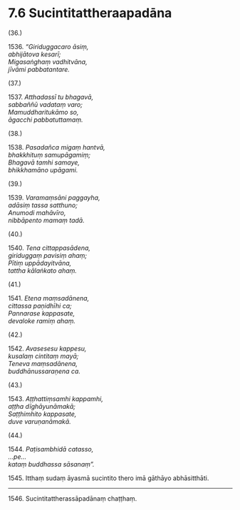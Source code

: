 

# 7.6 Sucintitattheraapadāna



(36.)

1536\. _“Giriduggacaro āsiṃ,_  
_abhijātova kesarī;_  
_Migasaṅghaṃ vadhitvāna,_  
_jīvāmi pabbatantare._  


(37.)

1537\. _Atthadassī tu bhagavā,_  
_sabbaññū vadataṃ varo;_  
_Mamuddharitukāmo so,_  
_āgacchi pabbatuttamaṃ._  


(38.)

1538\. _Pasadañca migaṃ hantvā,_  
_bhakkhituṃ samupāgamiṃ;_  
_Bhagavā tamhi samaye,_  
_bhikkhamāno upāgami._  


(39.)

1539\. _Varamaṃsāni paggayha,_  
_adāsiṃ tassa satthuno;_  
_Anumodi mahāvīro,_  
_nibbāpento mamaṃ tadā._  


(40.)

1540\. _Tena cittappasādena,_  
_giriduggaṃ pavisiṃ ahaṃ;_  
_Pītiṃ uppādayitvāna,_  
_tattha kālaṅkato ahaṃ._  


(41.)

1541\. _Etena maṃsadānena,_  
_cittassa paṇidhīhi ca;_  
_Pannarase kappasate,_  
_devaloke ramiṃ ahaṃ._  


(42.)

1542\. _Avasesesu kappesu,_  
_kusalaṃ cintitaṃ mayā;_  
_Teneva maṃsadānena,_  
_buddhānussaraṇena ca._  


(43.)

1543\. _Aṭṭhattiṃsamhi kappamhi,_  
_aṭṭha dīghāyunāmakā;_  
_Saṭṭhimhito kappasate,_  
_duve varuṇanāmakā._  


(44.)

1544\. _Paṭisambhidā catasso,_  
_…pe…_  
_kataṃ buddhassa sāsanaṃ”._  


1545\. Itthaṃ sudaṃ āyasmā sucintito thero imā gāthāyo abhāsitthāti.

---

1546\. Sucintitattherassāpadānaṃ chaṭṭhaṃ.





